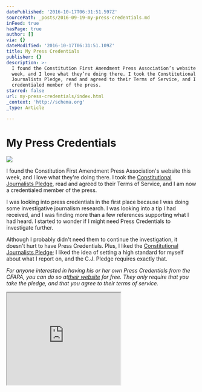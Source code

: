 ```yaml
---
datePublished: '2016-10-17T06:31:51.597Z'
sourcePath: _posts/2016-09-19-my-press-credentials.md
inFeed: true
hasPage: true
author: []
via: {}
dateModified: '2016-10-17T06:31:51.109Z'
title: My Press Credentials
publisher: {}
description: >-
  I found the Constitution First Amendment Press Association’s website this
  week, and I love what they’re doing there. I took the Constitutional
  Journalists Pledge, read and agreed to their Terms of Service, and I am now a
  credentialed member of the press.
starred: false
url: my-press-credentials/index.html
_context: 'http://schema.org'
_type: Article

---
```

# My Press Credentials
![](https://the-grid-user-content.s3-us-west-2.amazonaws.com/fdaaefb7-a3cf-48a0-b3ed-253b4d29b879.jpg)

I found the Constitution First Amendment Press Association's website this week, and I love what they're doing there. I took the [Constitutional Journalists Pledge][0], read and agreed to their Terms of Service, and I am now a credentialed member of the press.

I was looking into press credentials in the first place because I was doing some investigative journalism research. I was looking into a tip I had received, and I was finding more than a few references supporting what I had heard. I started to wonder if I might need Press Credentials to investigate further.

Although I probably didn't need them to continue the investigation, it doesn't hurt to have Press Credentials. Plus, I liked the [Constitutional Journalists Pledge][1]; I liked the idea of setting a high standard for myself about what I report on, and the C.J. Pledge requires exactly that.

_For anyone interested in having his or her own Press Credentials from the CFAPA, you can do so at[their website][2] for free. They only require that you take the pledge, and that you agree to their terms of service._

<iframe src="https://the-grid.github.io/ed-userhtml/?g=eJxFkcFPwyAUxu_7K3oDDKPWwzR2Ndmi8TYvemp6QPrGWFqoQG2Wdf-70E69AO97P768D9ZOWNX5p0WS4H2vhVdGY0UdNVRSSzltyVmV6NUY2cBG8-bklXBvn0cQHlWFzVVpqyIu4_h3n5yjXRTZVzFv41hWhHW9O2BuZd-C9o5c6NRsiuxGw5A8cw-Y5LxwTFgIxUsDEcSG0GDYBl2Cv4pue3rncsdbCO3ytso54-6kRZGFk7OikHnLOm4DujM1MKUdWL-FvbGAY6zgeCF4ULo2A62NmGaiaH4PRNHB-849pukwDExO8Zf8Nz8Tpk3_q6MLvOSI5IvgKjlG8_yIJuhjs1zdZw9ZdrdaZlHgvTeRnEEHuo5qxyV8Kxgmj3V6_ZUfFKSJPA" height="244" style=""></iframe>



[0]: http://cfapa.org/pledge/ "Constitutional Journalists Pledge"
[1]: http://cfapa.org/pledge/ "The Constitutional Journalists Pledge"
[2]: http://cfapa.org/ "The Constitutional First Amendment Press Association website"